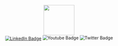 


<div id="header" align="center">
  <img src="https://media.giphy.com/media/M9gbBd9nbDrOTu1Mqx/giphy.gif" width="100"/>
</div>


<div id="badges"  align="center">
  <a href="https://www.linkedin.com/in/dumindu-patabandi-845492157?lipi=urn%3Ali%3Apage%3Ad_flagship3_profile_view_base_contact_details%3BvRJijb2eT72a1TKbQbj%2FsQ%3D%3D"   target="_blank"><img align="center" src="https://img.shields.io/badge/LinkedIn-blue?style=for-the-badge&logo=linkedin&logoColor=white" alt="LinkedIn Badge" /></a>

  <img src="https://img.shields.io/badge/YouTube-red?style=for-the-badge&logo=youtube&logoColor=white" alt="Youtube Badge"/>
  <img src="https://img.shields.io/badge/Twitter-blue?style=for-the-badge&logo=twitter&logoColor=white" alt="Twitter Badge"/>
</div>



